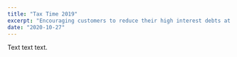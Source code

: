 ```yaml
---
title: "Tax Time 2019"
excerpt: "Encouraging customers to reduce their high interest debts at tax time."
date: "2020-10-27"
---
```


Text text text.
